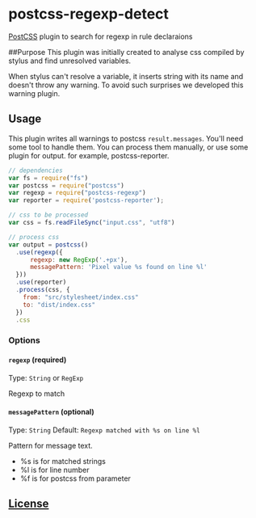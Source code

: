 # postcss-regexp-detect

[PostCSS](https://github.com/postcss/postcss) plugin to search for regexp in rule declaraions

##Purpose
This plugin was initially created to analyse css compiled by stylus and find unresolved variables.

When stylus can't resolve a variable, it inserts string with its name and doesn't throw any warning.
To avoid such surprises we developed this warning plugin.
## Usage
This plugin writes all warnings to postcss `result.messages`. You'll need some tool
to handle them. You can process them manually, or use some plugin for output. for example, postcss-reporter.
```js
// dependencies
var fs = require("fs")
var postcss = require("postcss")
var regexp = require("postcss-regexp")
var reporter = require('postcss-reporter');

// css to be processed
var css = fs.readFileSync("input.css", "utf8")

// process css
var output = postcss()
  .use(regexp({
      regexp: new RegExp('.+px'),
      messagePattern: 'Pixel value %s found on line %l'
  }))
  .use(reporter)
  .process(css, {
    from: "src/stylesheet/index.css"
    to: "dist/index.css"
  })
  .css
```

### Options

#### `regexp` (required)
Type: `String` or `RegExp`

Regexp to match

#### `messagePattern` (optional)
Type: `String`
Default: `Regexp matched with %s on line %l`

Pattern for message text.
* %s is for matched strings
* %l is for line number
* %f is for postcss from parameter


## [License](LICENSE)
